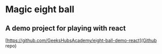 # Magic eight ball

## A demo project for playing with react

[https://github.com/GeeksHubsAcademy/eight-ball-demo-react](Github repo)

